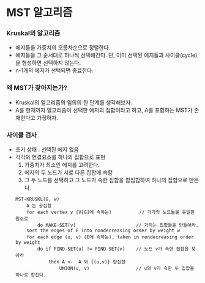 # MST 알고리즘
### Kruskal의 알고리즘
- 에지들을 가중치의 오름차순으로 정렬한다.
- 에지들을 그 순서대로 하나씩 선택해간다. 단, 이미 선택된 에지들과 사이클(cycle)을 형성하면 선택하지 않는다.
- n-1개의 에지가 선택되면 종료한다.

### 왜 MST가 찾아지는가?
- Kruskal의 알고리즘의 임의의 한 단계를 생각해보자.
- A를 현재까지 알고리즘이 선택한 에지의 집합이라고 하고, A를 포함하는 MST가 존재한다고 가정하자.

### 사이클 검사
- 초기 상태 : 선택된 에지 없음
- 각각의 연결요소를 하나의 집합으로 표현
    1. 가중치가 최소인 에지를 고려한다.
    2. 에지의 두 노드가 서로 다른 집합에 속함
    3. 그 두 노드를 선택하고 그 노드가 속한 집합을 합집합하여 하나의 집합으로 만든다.
    ```
    MST-KRUSKL(G, w)
        A 는 공집합
        for each vertex v (V[G]에 속하는)          // 각각의 노드들을 유일한 원소로
            do MAKE-SET(v)                      // 가지는 집합들을 만들어라.
        sort the edges of E into nondecreasing order by weight w
        for each edge (u, v) (E에 속하는), taken in nondecreasing order by weight
            do if FIND-SET(u) != FIND-SET(v)    // 노드 v가 속한 집합을 찾아라
                then A <-  A 와 {(u,v)} 합집합
                    UNION(u, v)                 // u와 v가 속한 두 집합을 하나로 합친다.
    ```
